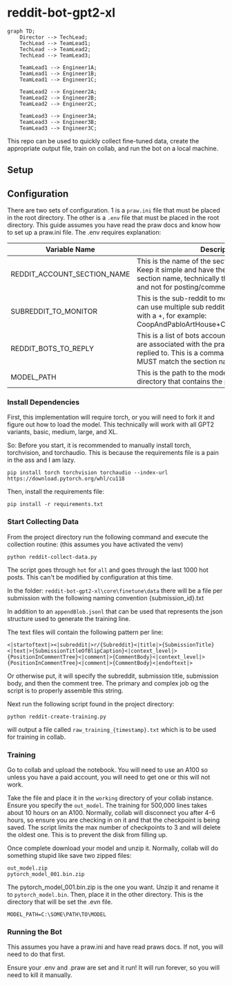 # reddit-bot-gpt2-xl
```mermaid
graph TD;
    Director --> TechLead;
    TechLead --> TeamLead1;
    TechLead --> TeamLead2;
    TechLead --> TeamLead3;

    TeamLead1 --> Engineer1A;
    TeamLead1 --> Engineer1B;
    TeamLead1 --> Engineer1C;

    TeamLead2 --> Engineer2A;
    TeamLead2 --> Engineer2B;
    TeamLead2 --> Engineer2C;

    TeamLead3 --> Engineer3A;
    TeamLead3 --> Engineer3B;
    TeamLead3 --> Engineer3C;

```
This repo can be used to quickly collect fine-tuned data, create the appropriate output file, train on collab, and run
the bot on a local machine.

## Setup

## Configuration

There are two sets of configuration. 1 is a `praw.ini` file that must be placed in the root directory. The other is a
`.env` file that must be placed in the root directory. This guide assumes you have read the praw docs and know how to
set up a praw.ini file. The .env requires explanation:

| Variable Name               | Description                                                                                                                                                                                                |
|-----------------------------|------------------------------------------------------------------------------------------------------------------------------------------------------------------------------------------------------------|
| REDDIT_ACCOUNT_SECTION_NAME | This is the name of the section in the praw.ini file. Keep it simple and have the bot name match the section name, technically this is used for polling and not for posting/commenting                     |
| SUBREDDIT_TO_MONITOR        | This is the sub-reddit to monitor for comments you can use multiple sub reddits by separating them with a +, for example: CoopAndPabloArtHouse+CoopAndPabloPlayhouse                                       |
| REDDIT_BOTS_TO_REPLY        | This is a list of bots accounts (reddit accounts that are associated with the praw.ini file) that will be replied to. This is a comma separated list and MUST match the section name in the praw.ini file. |
| MODEL_PATH                  | This is the path to the model. This is the path to the directory that contains the `pytorch_model.bin` file.                                                                                               |


### Install Dependencies

First, this implementation will require torch, or you will need to fork it and figure out how to load the model. This
technically will work with all GPT2 variants, basic, medium, large, and XL.

So: Before you start, it is recommended to manually install torch, torchvision, and torchaudio. This is because the
requirements file is a pain in the ass and I am lazy.

```
pip install torch torchvision torchaudio --index-url https://download.pytorch.org/whl/cu118
```

Then, install the requirements file:

```
pip install -r requirements.txt
```

### Start Collecting Data

From the project directory run the following command and execute the collection routine: (this assumes you have
activated the venv)

```
python reddit-collect-data.py
```

The script goes through `hot` for `all` and goes through the last 1000 hot posts. This can't be modified by
configuration at this time.

In the folder:
`reddit-bot-gpt2-xl\core\finetune\data` there will be a file per submission with the following naming convention
{submission_id}.txt

In addition to an `appendBlob.jsonl` that can be used that represents the json structure used to generate the training
line.

The text files will contain the following pattern per line:

```text
<|startoftext|><|subreddit|>r/{Subreddit}<|title|>{SubmissionTitle}<|text|>{SubmissionTitleOfBlipCaption}<|context_level|>{PositionInCommentTree}<|comment|>{CommentBody}<|context_level|>{PositionInCommentTree}<|comment|>{CommentBody}<|endoftext|>
```

Or otherwise put, it will specify the subreddit, submission title, submission body, and then the comment tree. The
primary and complex job og the script is to properly assemble this string.

Next run the following script found in the project directory:

```
python reddit-create-training.py
```

will output a file called `raw_training_{timestamp}.txt` which is to be used for training in collab.

### Training

Go to collab and upload the notebook. You will need to use an A100 so unless you have a paid account, you will need to
get one or this will not work.

Take the file and place it in the `working` directory of your collab instance. Ensure you specify the `out_model`. The
training for 500,000 lines takes about 10 hours on an A100. Normally, collab will disconnect you after 4-6 hours, so
ensure you are checking in on it and that the checkpoint is being saved. The script limits the max number of checkpoints
to 3 and will delete the oldest one. This is to prevent the disk from filling up.

Once complete download your model and unzip it. Normally, collab will do something stupid like save two zipped files:

```text
out_model.zip
pytorch_model_001.bin.zip
```

The pytorch_model_001.bin.zip is the one you want. Unzip it and rename it to `pytorch_model.bin`. Then, place it in the
other directory. This is the directory that will be set the .evn file.

```text
MODEL_PATH=C:\SOME\PATH\TO\MODEL
```

### Running the Bot

This assumes you have a praw.ini and have read praws docs. If not, you will need to do that first.

Ensure your .env and .praw are set and it run! It will run forever, so you will need to kill it manually.
